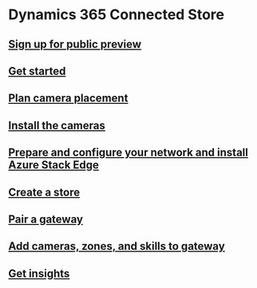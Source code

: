 # Dynamics 365 Connected Store
## [Sign up for public preview](sign-up.md)
## [Get started](get-started.md)
## [Plan camera placement](plan-camera-placement.md)
## [Install the cameras](install-cameras.md)
## [Prepare and configure your network and install Azure Stack Edge](ase-install.md)
## [Create a store](create-store.md)
## [Pair a gateway](pair-gateway.md)
## [Add cameras, zones, and skills to gateway](add-cameras-skills.md)
## [Get insights](insights.md)
